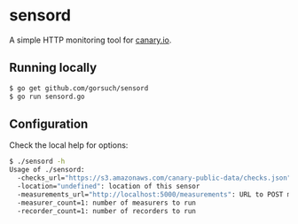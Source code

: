 sensord
=========

A simple HTTP monitoring tool for [canary.io](http://canary.io).

## Running locally

```sh
$ go get github.com/gorsuch/sensord
$ go run sensord.go
```

## Configuration

Check the local help for options:

```sh
$ ./sensord -h
Usage of ./sensord:
  -checks_url="https://s3.amazonaws.com/canary-public-data/checks.json": URL for check data
  -location="undefined": location of this sensor
  -measurements_url="http://localhost:5000/measurements": URL to POST measurements to
  -measurer_count=1: number of measurers to run
  -recorder_count=1: number of recorders to run
```
